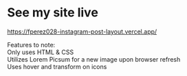 # See my site live

https://fperez028-instagram-post-layout.vercel.app/

Features to note: <br>
Only uses HTML & CSS <br>
Utilizes Lorem Picsum for a new image upon browser refresh <br>
Uses hover and transform on icons
